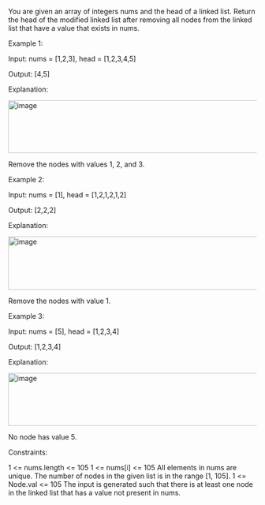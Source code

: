You are given an array of integers nums and the head of a linked list. Return the head of the modified linked list after removing all nodes from the linked list that have a value that exists in nums.

 

Example 1:

Input: nums = [1,2,3], head = [1,2,3,4,5]

Output: [4,5]

Explanation:

<img width="652" height="107" alt="image" src="https://github.com/user-attachments/assets/b077e9c1-85b1-4332-827a-536aa4d6a5ff" />


Remove the nodes with values 1, 2, and 3.

Example 2:

Input: nums = [1], head = [1,2,1,2,1,2]

Output: [2,2,2]

Explanation:

<img width="788" height="108" alt="image" src="https://github.com/user-attachments/assets/f3d684b1-2803-45b0-84c0-907497717d18" />


Remove the nodes with value 1.

Example 3:

Input: nums = [5], head = [1,2,3,4]

Output: [1,2,3,4]

Explanation:

<img width="514" height="107" alt="image" src="https://github.com/user-attachments/assets/29624ded-2e4d-4cbb-ad42-5e01eb18a672" />


No node has value 5.

 

Constraints:

1 <= nums.length <= 105
1 <= nums[i] <= 105
All elements in nums are unique.
The number of nodes in the given list is in the range [1, 105].
1 <= Node.val <= 105
The input is generated such that there is at least one node in the linked list that has a value not present in nums.
